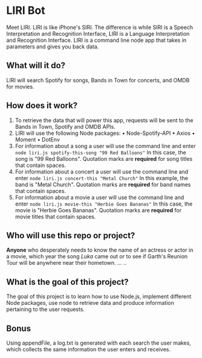 # LIRI Bot
Meet LIRI. LIRI is like iPhone's SIRI. The difference is while SIRI is a Speech Interpretation and Recognition Interface, LIRI is a Language Interpretation and Recognition Interface. LIRI is a command line node app that takes in parameters and gives you back data.

## What will it do?
LIRI will search Spotify for songs, Bands in Town for concerts, and OMDB for movies.

 ## How does it work?
1. To retrieve the data that will power this app, requests will be sent to the Bands in Town, Spotify and OMDB APIs.
2. LIRI will use the following Node packages:
    • Node-Spotify-API
    • Axios
    • Moment
    • DotEnv
3. For information about a song a user will use the command line and enter `node liri.js spotify-this-song "99 Red Balloons"` 
   In this case, the song is "99 Red Balloons". Quotation marks are **required** for song titles that contain spaces.
4. For information about a concert a user will use the command line and enter `node liri.js concert-this "Metal Church"` 
   In this example, the band is "Metal Church". Quotation marks are **required** for band names that contain spaces.
5. For information about a movie a user will use the command line and enter `node liri.js movie-this "Herbie Goes Bananas"` 
   In this case, the movie is "Herbie Goes Bananas". Quotation marks are **required** for movie titles that contain spaces.

 ## Who will use this repo or project?
**Anyone** who desperately needs to know the name of an actress or actor in a movie, which year the song *Luka* came out or to see if Garth's Reunion Tour will be anywhere near their hometown. ... ..

 ## What is the goal of this project?
The goal of this project is to learn how to use Node.js, implement different Node packages, use node to retrieve data and produce information pertaining to the user requests.

## Bonus
Using appendFile, a log.txt is generated with each search the user makes, which collects the same information the user enters and receives.